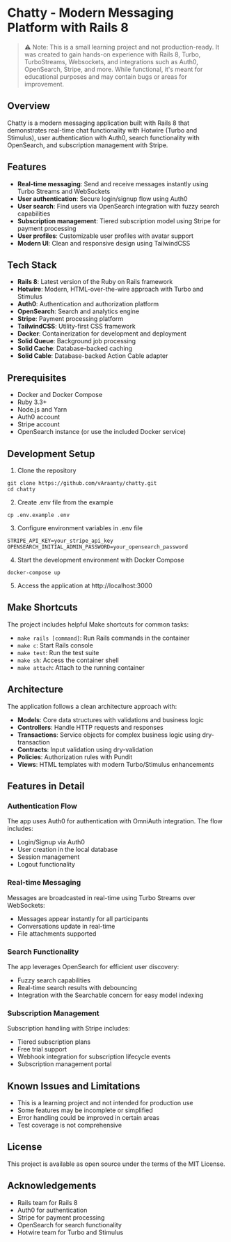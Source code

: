 # Chatty - Modern Messaging Platform with Rails 8

> ⚠️ Note: This is a small learning project and not production-ready. It was created to gain hands-on experience with Rails 8, Turbo, TurboStreams, Websockets, and integrations such as Auth0, OpenSearch, Stripe, and more. While functional, it's meant for educational purposes and may contain bugs or areas for improvement.

## Overview

Chatty is a modern messaging application built with Rails 8 that demonstrates real-time chat functionality with Hotwire (Turbo and Stimulus), user authentication with Auth0, search functionality with OpenSearch, and subscription management with Stripe.

## Features

- **Real-time messaging**: Send and receive messages instantly using Turbo Streams and WebSockets
- **User authentication**: Secure login/signup flow using Auth0
- **User search**: Find users via OpenSearch integration with fuzzy search capabilities
- **Subscription management**: Tiered subscription model using Stripe for payment processing
- **User profiles**: Customizable user profiles with avatar support
- **Modern UI**: Clean and responsive design using TailwindCSS

## Tech Stack

- **Rails 8**: Latest version of the Ruby on Rails framework
- **Hotwire**: Modern, HTML-over-the-wire approach with Turbo and Stimulus
- **Auth0**: Authentication and authorization platform
- **OpenSearch**: Search and analytics engine
- **Stripe**: Payment processing platform
- **TailwindCSS**: Utility-first CSS framework
- **Docker**: Containerization for development and deployment
- **Solid Queue**: Background job processing
- **Solid Cache**: Database-backed caching
- **Solid Cable**: Database-backed Action Cable adapter

## Prerequisites

- Docker and Docker Compose
- Ruby 3.3+
- Node.js and Yarn
- Auth0 account
- Stripe account
- OpenSearch instance (or use the included Docker service)

## Development Setup

1. Clone the repository
```
git clone https://github.com/vAraanty/chatty.git
cd chatty
```

2. Create .env file from the example
```
cp .env.example .env
```

3. Configure environment variables in .env file
```
STRIPE_API_KEY=your_stripe_api_key
OPENSEARCH_INITIAL_ADMIN_PASSWORD=your_opensearch_password
```

4. Start the development environment with Docker Compose
```
docker-compose up
```

5. Access the application at http://localhost:3000

## Make Shortcuts

The project includes helpful Make shortcuts for common tasks:

- `make rails [command]`: Run Rails commands in the container
- `make c`: Start Rails console
- `make test`: Run the test suite
- `make sh`: Access the container shell
- `make attach`: Attach to the running container

## Architecture

The application follows a clean architecture approach with:

- **Models**: Core data structures with validations and business logic
- **Controllers**: Handle HTTP requests and responses
- **Transactions**: Service objects for complex business logic using dry-transaction
- **Contracts**: Input validation using dry-validation
- **Policies**: Authorization rules with Pundit
- **Views**: HTML templates with modern Turbo/Stimulus enhancements

## Features in Detail

### Authentication Flow

The app uses Auth0 for authentication with OmniAuth integration. The flow includes:
- Login/Signup via Auth0
- User creation in the local database
- Session management
- Logout functionality

### Real-time Messaging

Messages are broadcasted in real-time using Turbo Streams over WebSockets:
- Messages appear instantly for all participants
- Conversations update in real-time
- File attachments supported

### Search Functionality

The app leverages OpenSearch for efficient user discovery:
- Fuzzy search capabilities
- Real-time search results with debouncing
- Integration with the Searchable concern for easy model indexing

### Subscription Management

Subscription handling with Stripe includes:
- Tiered subscription plans
- Free trial support
- Webhook integration for subscription lifecycle events
- Subscription management portal

## Known Issues and Limitations

- This is a learning project and not intended for production use
- Some features may be incomplete or simplified
- Error handling could be improved in certain areas
- Test coverage is not comprehensive

## License

This project is available as open source under the terms of the MIT License.

## Acknowledgements

- Rails team for Rails 8
- Auth0 for authentication
- Stripe for payment processing
- OpenSearch for search functionality
- Hotwire team for Turbo and Stimulus
